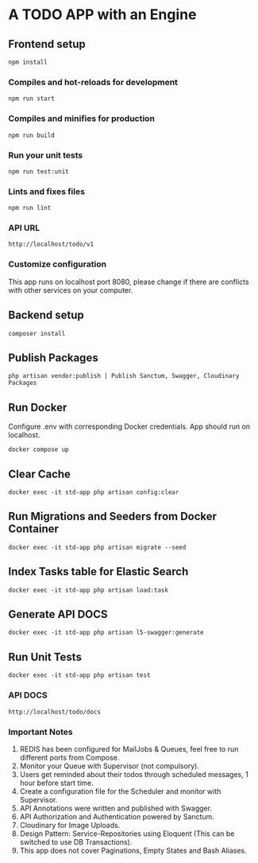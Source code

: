 # A TODO APP with an Engine

## Frontend setup
```
npm install
```

### Compiles and hot-reloads for development
```
npm run start
```

### Compiles and minifies for production
```
npm run build
```

### Run your unit tests
```
npm run test:unit
```

### Lints and fixes files
```
npm run lint
```

### API URL
```
http://localhost/todo/v1
```

### Customize configuration
This app runs on localhost port 8080, please change if there are conflicts with other services on your computer.






## Backend setup
```
composer install
```

## Publish Packages
```
php artisan vendor:publish | Publish Sanctum, Swagger, Cloudinary Packages 
```

## Run Docker
Configure .env with corresponding Docker credentials. App should run on localhost.
```
docker compose up
```

## Clear Cache
```
docker exec -it std-app php artisan config:clear
```

## Run Migrations and Seeders from Docker Container
```
docker exec -it std-app php artisan migrate --seed
```

## Index Tasks table for Elastic Search
```
docker exec -it std-app php artisan load:task
```

## Generate API DOCS
```
docker exec -it std-app php artisan l5-swagger:generate
```

## Run Unit Tests
```
docker exec -it std-app php artisan test
```

### API DOCS
```
http://localhost/todo/docs
```

### Important Notes
1. REDIS has been configured for MailJobs & Queues, feel free to run different ports from Compose.
2. Monitor your Queue with Supervisor (not compulsory).
3. Users get reminded about their todos through scheduled messages, 1 hour before start time.
4. Create a configuration file for the Scheduler and monitor with Supervisor.
5. API Annotations were written and published with Swagger.
6. API Authorization and Authentication powered by Sanctum.
7. Cloudinary for Image Uploads.
8. Design Pattern: Service-Repositories using Eloquent (This can be switched to use DB Transactions).
9. This app does not cover Paginations, Empty States and Bash Aliases.

